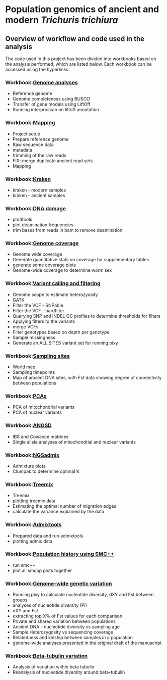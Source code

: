 # Population genomics of ancient and modern *Trichuris trichiura*

## Overview of workflow and code used in the analysis
The code used in this project has been divided into workbooks based on the analysis performed, which are listed below. Each workbook can be accessed using the hyperlinks.

### Workbook:[Genome analyses](ancient_trichuris.00_genome_analyses.md)
- Reference genome
- Genome completeness using BUSCO
- Transfer of gene models using LiftOff
- Running interproscan on liftoff annotation

### Workbook:[Mapping](ancient_trichuris.01_mapping.md)
- Project setup
- Prepare reference genome
- Raw sequence data
- metadata
- trimming of the raw reads
- FIX: merge duplicate ancient read sets
- Mapping

### Workbook:[Kraken](ancient_trichuris.02_kraken_contmaination.md)
- kraken - modern samples
- kraken - ancient samples

### Workbook:[DNA damage](ancient_trichuris.03_dna_damage.md)
- pmdtools
- plot deamination frequencies
- trim bases from reads in bam to remove deamination

### Workbook:[Genome coverage](ancient_trichuris.04_genome_coverage.md)
- Genome wide coverage
- Generate quantitative stats on coverage for supplementary tables
- generate some coverage plots
- Genome-wide coverage to determine worm sex

### Workbook:[Variant calling and filtering](ancient_trichuris.05_variant_calling_and_filtering.md)
- Genome scope to estimate heterozyosity
- GATK
- Filter the VCF - SNPable
- Filter the VCF - hardfilter
- Querying SNP and INDEL QC profiles to determine thresholds for filters
- Applying filters to the variants
- merge VCFs
- Filter genotypes based on depth per genotype
- Sample missingness
- Generate an ALL SITES variant set for running pixy

### Workbook:[Sampling sites](ancient_trichuris.06_sampling_site_maps_and_data.md)
- World map
- Sampling timepoints
- Map of ancient DNA sites, with Fst data showing degree of connectivity between populations

### Workbook:[PCAs](ancient_trichuris.07_PCAs.md)
- PCA of mitochondrial variants
- PCA of nuclear variants

### Workbook:[ANGSD](ancient_trichuris.08_ANGSD.md)
- IBS and Coviance matrices
- Single allele analyses of mitochondrial and nuclear variants

### Workbook:[NGSadmix](ancient_trichuris.09_NGSadmix.md)
- Admixture plots
- Clumpak to determine optimal K

### Workbook:[Treemix](ancient_trichuris.10_treemix.md)
- Treemix
- plotting treemix data
- Estimating the optimal number of migration edges
- calculate the variance explained by the data

### Workbook:[Admixtools](ancient_trichuris.11_admixtools.md)
- Prepared data and run admixtools
- plotting admix data

### Workbook:[Population history using SMC++](ancient_trichuris.12_smc++.md)
- run smc++
- plot all smcpp plots together

### Workbook:[Genome-wide genetic variation](ancient_trichuris.13_genomewide_genetic_variation.md)
- Running pixy to calculate nucleotide diversity, dXY and Fst between groups
- analyses of nucleotide diversity (Pi)
- dXY and Fst
- extracting top X% of Fst values for each comparison
- Private and shared variation between populations
- Ancient DNA - nucleotide diversity vs sampling age
- Sample Heterozygosity vs sequencing coverage
- Relatedness and kinship between samples in a population
- genome-wide analyses presented in the original draft of the manuscript

### Workbook:[Beta-tubulin variation](ancient_trichuris.14_beta-tubulin.md)
- Analysis of variation within beta tubulin
- Reanalysis of nucleotide diversity around beta-tubulin
